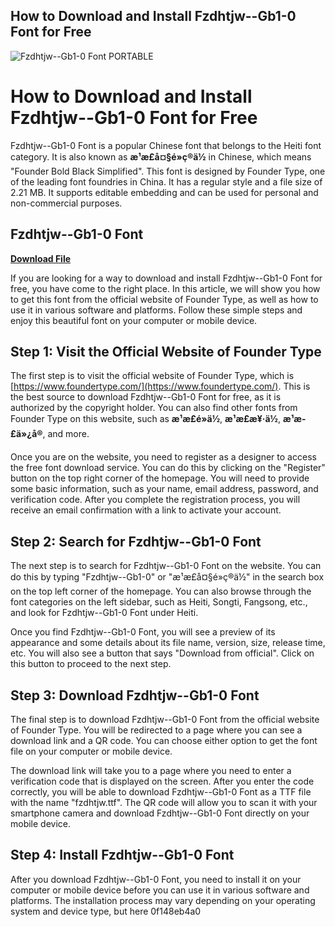 ## How to Download and Install Fzdhtjw--Gb1-0 Font for Free

 
![Fzdhtjw--Gb1-0 Font PORTABLE](https://camposantojardines.com/wp-content/themes/jardines_asuncion/img/logo.png)

 
# How to Download and Install Fzdhtjw--Gb1-0 Font for Free
 
Fzdhtjw--Gb1-0 Font is a popular Chinese font that belongs to the Heiti font category. It is also known as **æ¹æ­£å¤§é»ç®ä½** in Chinese, which means "Founder Bold Black Simplified". This font is designed by Founder Type, one of the leading font foundries in China. It has a regular style and a file size of 2.21 MB. It supports editable embedding and can be used for personal and non-commercial purposes.
 
## Fzdhtjw--Gb1-0 Font


[**Download File**](https://www.google.com/url?q=https%3A%2F%2Fbytlly.com%2F2tKFQ3&sa=D&sntz=1&usg=AOvVaw1BMRyaDfgEgqKOkjADJSwk)

 
If you are looking for a way to download and install Fzdhtjw--Gb1-0 Font for free, you have come to the right place. In this article, we will show you how to get this font from the official website of Founder Type, as well as how to use it in various software and platforms. Follow these simple steps and enjoy this beautiful font on your computer or mobile device.
 
## Step 1: Visit the Official Website of Founder Type
 
The first step is to visit the official website of Founder Type, which is [https://www.foundertype.com/](https://www.foundertype.com/). This is the best source to download Fzdhtjw--Gb1-0 Font for free, as it is authorized by the copyright holder. You can also find other fonts from Founder Type on this website, such as **æ¹æ­£é»ä½**, **æ¹æ­£æ¥·ä½**, **æ¹æ­£ä»¿å®**, and more.
 
Once you are on the website, you need to register as a designer to access the free font download service. You can do this by clicking on the "Register" button on the top right corner of the homepage. You will need to provide some basic information, such as your name, email address, password, and verification code. After you complete the registration process, you will receive an email confirmation with a link to activate your account.
 
## Step 2: Search for Fzdhtjw--Gb1-0 Font
 
The next step is to search for Fzdhtjw--Gb1-0 Font on the website. You can do this by typing "Fzdhtjw--Gb1-0" or "æ¹æ­£å¤§é»ç®ä½" in the search box on the top left corner of the homepage. You can also browse through the font categories on the left sidebar, such as Heiti, Songti, Fangsong, etc., and look for Fzdhtjw--Gb1-0 Font under Heiti.
 
Once you find Fzdhtjw--Gb1-0 Font, you will see a preview of its appearance and some details about its file name, version, size, release time, etc. You will also see a button that says "Download from official". Click on this button to proceed to the next step.
 
## Step 3: Download Fzdhtjw--Gb1-0 Font
 
The final step is to download Fzdhtjw--Gb1-0 Font from the official website of Founder Type. You will be redirected to a page where you can see a download link and a QR code. You can choose either option to get the font file on your computer or mobile device.
 
The download link will take you to a page where you need to enter a verification code that is displayed on the screen. After you enter the code correctly, you will be able to download Fzdhtjw--Gb1-0 Font as a TTF file with the name "fzdhtjw.ttf". The QR code will allow you to scan it with your smartphone camera and download Fzdhtjw--Gb1-0 Font directly on your mobile device.
 
## Step 4: Install Fzdhtjw--Gb1-0 Font
 
After you download Fzdhtjw--Gb1-0 Font, you need to install it on your computer or mobile device before you can use it in various software and platforms. The installation process may vary depending on your operating system and device type, but here
 0f148eb4a0
